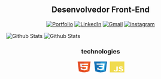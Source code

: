 <span align="center">
  
## Desenvolvedor Front-End

<a href="#"><img src="https://img.shields.io/badge/portfolio-%232c2f40.svg?&style=for-the-badge&logo=github&logoColor=white" alt="Portfolio" title="Portfolio"></a> <a href="https://www.linkedin.com/in/erick-teixeira-bab673194/"><img src="https://img.shields.io/badge/linkedin-%23282a3a.svg?&style=for-the-badge&logo=linkedin&logoColor=white" alt="LinkedIn" title="LinkedIn"></a> <a href="mailto:teixairaerick@gmail.com"><img src="https://img.shields.io/badge/gmail-%23232633.svg?&style=for-the-badge&logo=gmail&logoColor=white" alt="Gmail" title="Gmail"></a> <a href="https://www.instagram.com/erick_gustavo9/?hl=pt-br"><img src="https://img.shields.io/badge/instagram-%23282a3a.svg?&style=for-the-badge&logo=instagram&logoColor=white" alt="instagram" title="instagram"></a>
</span>

<span align="center">
  <img align="center" src="https://github-readme-stats.vercel.app/api?username=Erick-Teixeira&show_icons=true&count_private=true&theme=tokyonight&bg_color=0D1017&hide_border=true" alt="Github Stats" height=175/>
</span>

<span align="center">
  <img align="center" src="https://github-readme-stats.vercel.app/api/top-langs/?username=Erick-Teixeira&theme=tokyonight&bg_color=0D1017&hide_border=true" alt="Github Stats" height=175 />
</span><p>

### technologies 

<!-- HTML -->
<p>
<div align="center">
<img align="center" alt="Erick-HTML" height="30" width="40" src="https://raw.githubusercontent.com/devicons/devicon/master/icons/html5/html5-original.svg" style="max-width:100%;">

<!-- CSS -->
<img align="center" alt="Erick-CSS" height="30" width="40" src="https://raw.githubusercontent.com/devicons/devicon/master/icons/css3/css3-original.svg" style="max-width:100%;">

<!-- JAVASCRIPT -->
<img align="center" alt="Erick-Js" height="30" width="40" src="https://raw.githubusercontent.com/devicons/devicon/master/icons/javascript/javascript-plain.svg" style="max-width:100%;">
</div></p>
